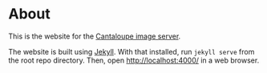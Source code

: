 # About

This is the website for the [Cantaloupe image
server](https://cantaloupe-project.github.io/).

The website is built using [Jekyll](http://jekyllrb.com). With that
installed, run `jekyll serve` from the root repo directory. Then, open
[http://localhost:4000/](http://localhost:4000/) in a web browser.
